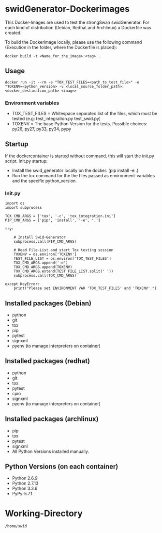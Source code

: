 # swidGenerator-Dockerimages

This Docker-Images are used to test the strongSwan swidGenerator.
For each kind of distribution (Debian, Redhat and Archlinux) a Dockerfile was created.

To build the Dockerimage locally, please use the following command (Execution in the folder, where the Dockerfile is placed):

```
docker build -t <Name_for_the_image>:<tag> .
```

## Usage
```
docker run -it --rm -e "TOX_TEST_FILES=<path_to_test_file>" -e "TOXENV=<python_version> -v <local_source_folder_path>:<docker_destination_path> <image>
```

### Environment variables
* TOX_TEST_FILES = Whitespace separated list of the files, which must be tested (e.g: test_integration.py test_swid.py)
* TOXENV = The base Python Version for the tests. Possible choices: py26, py27, py33, py34, pypy

## Startup
If the dockercontainer is started without command, this will start the init.py script. Init.py startup:
* Install the swid_generator locally on the docker. (pip install -e .)
* Run the tox command for the the files passed as environment-variables and the specific python_version.

### Init.py

```
import os
import subprocess

TOX_CMD_ARGS = ['tox', '-c', 'tox_integration.ini']
PIP_CMD_ARGS = ['pip', 'install', '-e', '.']

try:

    # Install Swid-Generator
    subprocess.call(PIP_CMD_ARGS)

    # Read File-List and start Tox testing session
    TOXENV = os.environ['TOXENV']
    TEST_FILE_LIST = os.environ['TOX_TEST_FILES']
    TOX_CMD_ARGS.append('-e')
    TOX_CMD_ARGS.append(TOXENV)
    TOX_CMD_ARGS.extend(TEST_FILE_LIST.split(' '))
    subprocess.call(TOX_CMD_ARGS)

except KeyError:
    print("Please set ENVIRONMENT VAR 'TOX_TEST_FILES' and 'TOXENV'.")
```

## Installed packages (Debian)
- python
- git
- tox
- pip
- pytest
- signxml
- pyenv (to manage interpreters on container)

## Installed packages (redhat)
- python
- git
- tox
- pytest
- cpio
- signxml
- pyenv (to manage interpreters on container)

## Installed packages (archlinux)
- pip
- tox
- pytest
- signxml
- All Python Versions installed manually.

## Python Versions (on each container)
- Python 2.6.9
- Python 2.7.13
- Python 3.3.6
- PyPy-5.7.1

# Working-Directory

```
/home/swid
```